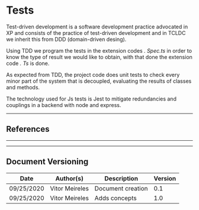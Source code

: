# Tests

Test-driven development is a software development practice advocated in XP and consists of the practice of test-driven development and in TCLDC we inherit this from DDD (domain-driven desing).

Using TDD we program the tests in the extension codes _. Spec.ts_ in order to know the type of result we would like to obtain, with that done the extension code _. Ts_ is done.

As expected from TDD, the project code does unit tests to check every minor part of the system that is decoupled, evaluating the results of classes and methods.

The technology used for Js tests is Jest to mitigate redundancies and couplings in a backend with node and express.

---
## References
---

---

## Document Versioning

| Date | Author(s) | Description | Version |
|------|-------|-----------|--------|
| 09/25/2020 | Vitor Meireles | Document creation | 0.1 |
| 09/25/2020 | Vitor Meireles | Adds concepts  | 1.0 |